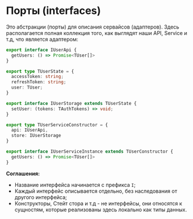 # **Порты (interfaces)**

Это абстракции (порты) для описания сервайсов (адаптеров). Здесь располагается полная коллекция того, как выглядят наши API, Service и т.д, что является адаптером:

```typescript
export interface IUserApi {
  getUsers: () => Promise<TUser[]>
}

export type TUserState = {
  accessToken: string;
  refreshToken: string;
  user: TUser;
}

export interface IUserStorage extends TUserState {
  setUser: (tokens: TAuthTokens) => void;
}

export type TUserServiceConstructor = {
  api: IUserApi,
  store: IUserStorage
}

export interface IUserServiceInstance extends TUserConstructor {
  getUsers: () => Promise<TUser[]>
}
```

>
  **Соглашения:**
  - Название интерфейса начинается с префикса `I`;
  - Каждый интерфейс описывается отдельно, без наследования от другого интерфейса;
  - Конструкторы, Стейт стора и т.д - не интерфейсы, они относятся к сущностям, которые реализованы здесь локально как типы данных.
>